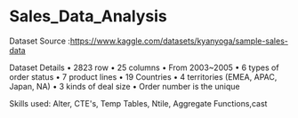 # Sales_Data_Analysis

Dataset Source :https://www.kaggle.com/datasets/kyanyoga/sample-sales-data

Dataset Details
•	2823 row
•	25 columns 
•	From 2003~2005
•	6 types of order status 
•	7 product lines
•	19 Countries
•	4 territories (EMEA, APAC, Japan, NA)
•	3 kinds of deal size
•	Order number is the unique

Skills used: Alter, CTE's, Temp Tables, Ntile, Aggregate Functions,cast
